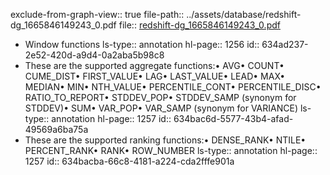 exclude-from-graph-view:: true
file-path:: ../assets/database/redshift-dg_1665846149243_0.pdf
file:: [redshift-dg_1665846149243_0.pdf](../assets/database/redshift-dg_1665846149243_0.pdf)
- Window functions
  ls-type:: annotation
  hl-page:: 1256
  id:: 634ad237-2e52-420d-a9d4-0a2aba5b98c8
- These are the supported aggregate functions:• AVG• COUNT• CUME_DIST• FIRST_VALUE• LAG• LAST_VALUE• LEAD• MAX• MEDIAN• MIN• NTH_VALUE• PERCENTILE_CONT• PERCENTILE_DISC• RATIO_TO_REPORT• STDDEV_POP• STDDEV_SAMP (synonym for STDDEV)• SUM• VAR_POP• VAR_SAMP (synonym for VARIANCE)
  ls-type:: annotation
  hl-page:: 1257
  id:: 634bac6d-5577-43b4-afad-49569a6ba75a
- These are the supported ranking functions:• DENSE_RANK• NTILE• PERCENT_RANK• RANK• ROW_NUMBER
  ls-type:: annotation
  hl-page:: 1257
  id:: 634bacba-66c8-4181-a224-cda2fffe901a
